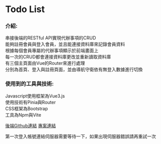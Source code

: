 <h1>Todo List</h1>
<h3>介紹:</h3>
<p>串接後端的RESTful API實現代辦事項的CRUD<br>
能夠註冊會員與登入會員，並且能連接資料庫來記錄會員資料<br>
根據每個會員專屬的代辦事項顯示於前端畫面上<br>
每一次的CRUD都會連接資料庫更改並重新讀取資料庫<br>
有三個主頁面由Vue的Router來進行處理<br>
分別為首頁、登入與註冊頁面，並由導航守衛依有無登入數據進行切換</p>
<h3>使用到的工具與技術:</h3>
<p>Javascript使用框架為Vue3.js<br>
使用技術有Pinia與Router<br>
CSS框架為Bootstrap</br>
工具為Npm與Vite</p>
<div>
    <a href="https://github.com/a41522001/RESTful-API-Todo-List-Express">後端Github連結</a>
    <a href="https://todolist-test-5x2t.onrender.com/">專案連結</a>
    <p>第一次登入帳號連結伺服器需要等待一下，如果出現伺服器錯誤請再重試一次</p>
</div>

